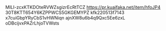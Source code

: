 MILI-zcxKTKDOteRVWZsgizrEcRtTCZ
https://pr.kuaifaka.net/item/hfoJP4
30T8KTT654Y6KZPPWCS5GKGEMYPZ
kfk220513f7143
x7cuiGbpYRyCbS1vHWNiqn
ajnXW8u6b4q9Qxc5Ee6zxL
oDBcijvxPAZrLhjoTVWsts
